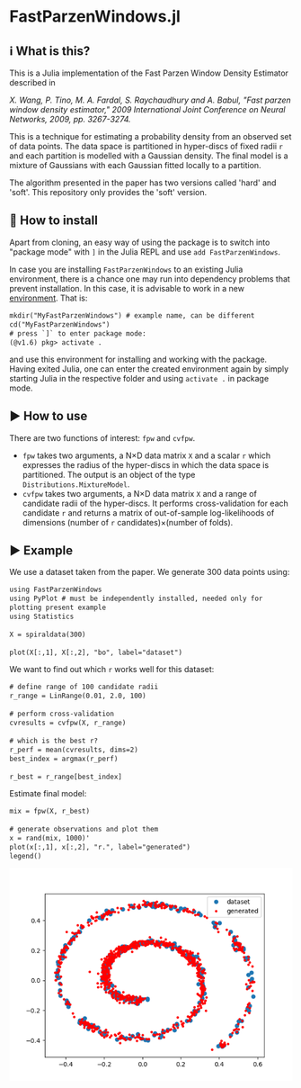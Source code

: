 # FastParzenWindows.jl

## ℹ What is this?

This is a Julia implementation of the Fast Parzen Window Density Estimator described in 

*X. Wang, P. Tino, M. A. Fardal, S. Raychaudhury and A. Babul, "Fast parzen window density estimator," 2009 International Joint Conference on Neural Networks, 2009, pp. 3267-3274.*

This is a technique for estimating a probability density from an observed set of data points. The data space is partitioned in hyper-discs of fixed radii `r` and each partition is modelled with a Gaussian density.  The final model is a mixture of Gaussians with each Gaussian fitted locally to a partition.


The algorithm presented in the paper has two versions called 'hard' and 'soft'.  This repository only provides the 'soft' version.


## 💾 How to install

Apart from cloning, an easy way of using the package is to switch into "package mode" with ```]``` in the Julia REPL and use `add FastParzenWindows`.


In case you are installing `FastParzenWindows` to an existing Julia environment, there is a chance one may run into dependency problems that prevent installation. In this case, it is advisable to work in a new [environment](https://pkgdocs.julialang.org/v1/environments/). That is:
```
mkdir("MyFastParzenWindows") # example name, can be different
cd("MyFastParzenWindows")
# press `]` to enter package mode:
(@v1.6) pkg> activate .
```
and use this environment for installing and working with the package.
Having exited Julia, one can enter the created environment again by simply starting Julia in the respective folder and using `activate .` in package mode.



## ▶ How to use

There are two functions of interest: `fpw` and `cvfpw`.

- `fpw` takes two arguments, a N×D data matrix `X` and a scalar `r` which expresses the radius of the hyper-discs in which the data space is partitioned. The output is an object of the type `Distributions.MixtureModel`.
- `cvfpw` takes two arguments, a N×D data matrix `X` and a range of candidate radii of the hyper-discs. It performs cross-validation for each candidate `r` and returns a matrix of out-of-sample log-likelihoods of dimensions (number of `r` candidates)×(number of folds).



## ▶ Example

We use a dataset taken from the paper. We generate 300 data points using:
```
using FastParzenWindows
using PyPlot # must be independently installed, needed only for plotting present example
using Statistics

X = spiraldata(300)

plot(X[:,1], X[:,2], "bo", label="dataset")
```

We want to find out which `r` works well for this dataset:
```
# define range of 100 candidate radii
r_range = LinRange(0.01, 2.0, 100)

# perform cross-validation
cvresults = cvfpw(X, r_range)

# which is the best r?
r_perf = mean(cvresults, dims=2)
best_index = argmax(r_perf)

r_best = r_range[best_index]
```

Estimate final model:
```
mix = fpw(X, r_best)

# generate observations and plot them
x = rand(mix, 1000)'
plot(x[:,1], x[:,2], "r.", label="generated")
legend()

```

![Spiral example](spiral.png)
